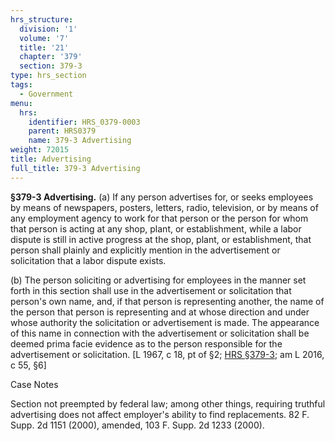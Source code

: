 ```yaml
---
hrs_structure:
  division: '1'
  volume: '7'
  title: '21'
  chapter: '379'
  section: 379-3
type: hrs_section
tags:
  - Government
menu:
  hrs:
    identifier: HRS_0379-0003
    parent: HRS0379
    name: 379-3 Advertising
weight: 72015
title: Advertising
full_title: 379-3 Advertising
---
```

**§379-3 Advertising.** (a) If any person advertises for, or seeks employees by means of newspapers, posters, letters, radio, television, or by means of any employment agency to work for that person or the person for whom that person is acting at any shop, plant, or establishment, while a labor dispute is still in active progress at the shop, plant, or establishment, that person shall plainly and explicitly mention in the advertisement or solicitation that a labor dispute exists.

(b) The person soliciting or advertising for employees in the manner set forth in this section shall use in the advertisement or solicitation that person's own name, and, if that person is representing another, the name of the person that person is representing and at whose direction and under whose authority the solicitation or advertisement is made. The appearance of this name in connection with the advertisement or solicitation shall be deemed prima facie evidence as to the person responsible for the advertisement or solicitation. [L 1967, c 18, pt of §2; [HRS §379-3](/title-21/chapter-379/section-379-3/); am L 2016, c 55, §6]

Case Notes

Section not preempted by federal law; among other things, requiring truthful advertising does not affect employer's ability to find replacements. 82 F. Supp. 2d 1151 (2000), amended, 103 F. Supp. 2d 1233 (2000).